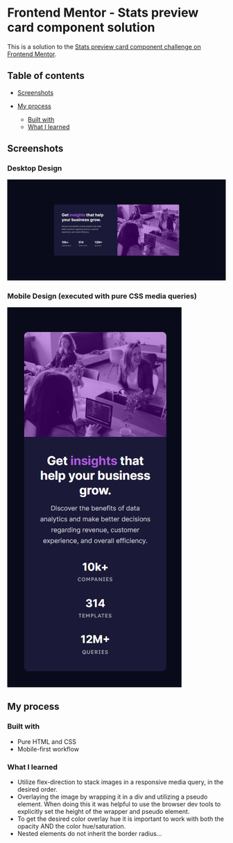 # Frontend Mentor - Stats preview card component solution

This is a solution to the [Stats preview card component challenge on Frontend Mentor](https://www.frontendmentor.io/challenges/stats-preview-card-component-8JqbgoU62).

## Table of contents

- [Screenshots](#screenshots)

- [My process](#my-process)
  - [Built with](#built-with)
  - [What I learned](#what-i-learned)
 
## Screenshots
### Desktop Design
![](./screenshot.jpg)
### Mobile Design (executed with pure CSS media queries)
![](./mobile.jpg)


## My process

### Built with

- Pure HTML and CSS
- Mobile-first workflow

### What I learned
- Utilize flex-direction to stack images in a responsive media query, in the desired order.
- Overlaying the image by wrapping it in a div and utilizing a pseudo element.  When doing this it was helpful to use the browser dev tools to explicitly set the height of the wrapper and pseudo element.
- To get the desired color overlay hue it is important to work with both the opacity AND the color hue/saturation.
- Nested elements do not inherit the border radius...